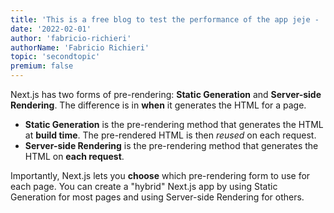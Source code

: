 ```yaml
---
title: 'This is a free blog to test the performance of the app jeje - !premium'
date: '2022-02-01'
author: 'fabricio-richieri'
authorName: 'Fabricio Richieri'
topic: 'secondtopic'
premium: false
---
```


Next.js has two forms of pre-rendering: **Static Generation** and **Server-side Rendering**. The difference is in **when** it generates the HTML for a page.

- **Static Generation** is the pre-rendering method that generates the HTML at **build time**. The pre-rendered HTML is then _reused_ on each request.
- **Server-side Rendering** is the pre-rendering method that generates the HTML on **each request**.

Importantly, Next.js lets you **choose** which pre-rendering form to use for each page. You can create a "hybrid" Next.js app by using Static Generation for most pages and using Server-side Rendering for others.
